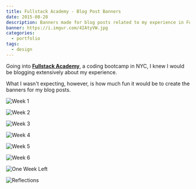 ```yaml
---
title: Fullstack Academy - Blog Post Banners
date: 2015-08-28
description: Banners made for blog posts related to my experience in Fullstack Academy's Summer of Code 2015 program.
banner: https://i.imgur.com/4IAtyVW.jpg
categories:
  - portfolio
tags:
  - design
---
```


Going into [**Fullstack Academy**](https://fullstackacademy.com/), a coding bootcamp in NYC, I knew I would be blogging extensively about my experience.

What I wasn't expecting, however, is how much fun it would be to create the banners for my blog posts.

![Week 1](https://i.imgur.com/YDbevsh.jpg)

![Week 2](https://i.imgur.com/xFgj3uc.jpg)

![Week 3](https://i.imgur.com/JwcnKoB.jpg)

![Week 4](https://i.imgur.com/Goa7DQK.jpg)

![Week 5](https://i.imgur.com/V4nsi09.jpg)

![Week 6](https://i.imgur.com/US0f0hC.jpg)

![One Week Left](https://i.imgur.com/HlmeE48.jpg)

![Reflections](https://i.imgur.com/4IAtyVW.jpg)
